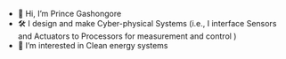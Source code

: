 - 👋 Hi, I’m Prince Gashongore
- 🛠️ I design and make Cyber-physical Systems (i.e., I interface Sensors and Actuators to Processors for measurement and control )  
- 👀 I’m interested in Clean energy systems 

<!---
Gashongore/Gashongore is a ✨ special ✨ repository because its `README.md` (this file) appears on your GitHub profile.
You can click the Preview link to take a look at your changes.
--->
